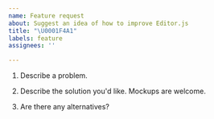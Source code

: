 ```yaml
---
name: Feature request
about: Suggest an idea of how to improve Editor.js
title: "\U0001F4A1"
labels: feature
assignees: ''

---
```


1. Describe a problem.

2. Describe the solution you'd like. Mockups are welcome.

3. Are there any alternatives?

<!--
🤫 If you like Editor.js, please consider supporting us via OpenCollective:
https://opencollective.com/editorjs
-->

